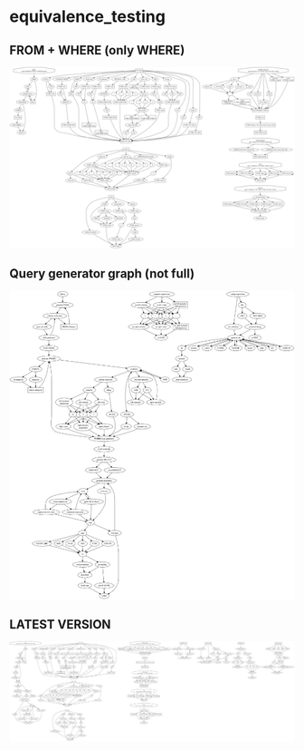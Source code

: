 # equivalence_testing

## FROM + WHERE (only WHERE)
![FROM + WHERE](query-generator-graph/app-graph.svg)

## Query generator graph (not full)
![Query generator graph](query-generator-graph/graph-edited.svg)

## LATEST VERSION
![FROM + WHERE + ](query-generator-graph/graph_merged.svg)
